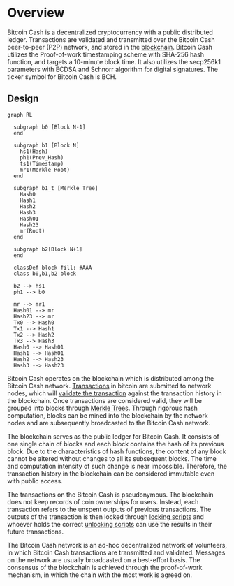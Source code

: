 # Overview

Bitcoin Cash is a decentralized cryptocurrency with a public distributed ledger. Transactions are validated and transmitted over the Bitcoin Cash peer-to-peer (P2P) network, and stored in the [blockchain](protocol\blockchain). Bitcoin Cash utilizes the Proof-of-work timestamping scheme with SHA-256 hash function, and targets a 10-minute block time. It also utilizes the secp256k1 parameters with ECDSA and Schnorr algorithm for digital signatures. The ticker symbol for Bitcoin Cash is BCH.  

## Design

```mermaid
graph RL
  
  subgraph b0 [Block N-1]
  end

  subgraph b1 [Block N]
    hs1(Hash)
    ph1(Prev_Hash)
    ts1(Timestamp)
    mr1(Merkle Root)
  end

  subgraph b1_t [Merkle Tree]
    Hash0
    Hash1
    Hash2
    Hash3
    Hash01
    Hash23
    mr(Root)
  end

  subgraph b2[Block N+1]
  end

  classDef block fill: #AAA
  class b0,b1,b2 block

  b2 --> hs1
  ph1 --> b0

  mr --> mr1
  Hash01 --> mr
  Hash23 --> mr
  Tx0 --> Hash0
  Tx1 --> Hash1
  Tx2 --> Hash2
  Tx3 --> Hash3
  Hash0 --> Hash01
  Hash1 --> Hash01
  Hash2 --> Hash23
  Hash3 --> Hash23
```

Bitcoin Cash operates on the blockchain which is distributed among the Bitcoin Cash network. [Transactions](protocol\blockchain\transaction) in bitcoin are submitted to network nodes, which will [validate the transaction](protocol\blockchain\transaction-validation) against the transaction history in the blockchain. Once transactions are considered valid, they will be grouped into blocks through [Merkle Trees](protocol\blockchain\block\merkle-tree). Through rigorous hash computation, blocks can be mined into the blockchain by the network nodes and are subsequently broadcasted to the Bitcoin Cash network.  

The blockchain serves as the public ledger for Bitcoin Cash. It consists of one single chain of blocks and each block contains the hash of its previous block. Due to the characteristics of hash functions, the content of any block cannot be altered without changes to all its subsequent blocks. The time and computation intensity of such change is near impossible. Therefore, the transaction history in the blockchain can be considered immutable even with public access.  

The transactions on the Bitcoin Cash is pseudonymous. The blockchain does not keep records of coin ownerships for users. Instead, each transaction refers to the unspent outputs of previous transactions. The outputs of the transaction is then locked through [locking scripts](protocol\blockchain\transaction\locking-script) and whoever holds the correct [unlocking scripts](protocol\blockchain\transaction\unlocking-script) can use the results in their future transactions.  

The Bitcoin Cash network is an ad-hoc decentralized network of volunteers, in which Bitcoin Cash transactions are transmitted and validated. Messages on the network are usually broadcasted on a best-effort basis. The consensus of the blockchain is achieved through the proof-of-work mechanism, in which the chain with the most work is agreed on.  

